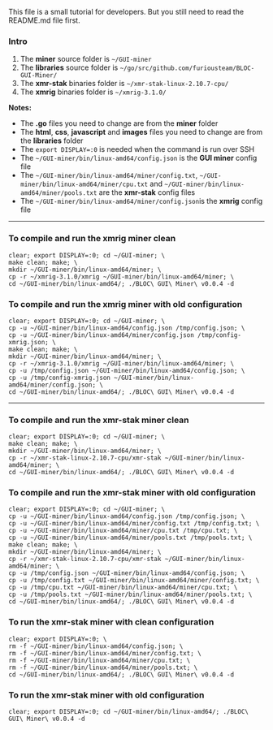 This file is a small tutorial for developers. But you still need to read the README.md file first.  

### Intro

1. The **miner** source folder is `~/GUI-miner`  
2. The **libraries** source folder is `~/go/src/github.com/furiousteam/BLOC-GUI-Miner/`  
3. The **xmr-stak** binaries folder is `~/xmr-stak-linux-2.10.7-cpu/`  
4. The **xmrig** binaries folder is `~/xmrig-3.1.0/`  

**Notes:**  
* The **.go** files you need to change are from the **miner** folder  
* The **html**, **css**, **javascript** and **images** files you need to change are from the **libraries** folder  
* The `export DISPLAY=:0` is needed when the command is run over SSH  
* The `~/GUI-miner/bin/linux-amd64/config.json` is the **GUI miner** config file  
* The `~/GUI-miner/bin/linux-amd64/miner/config.txt`, `~/GUI-miner/bin/linux-amd64/miner/cpu.txt` and `~/GUI-miner/bin/linux-amd64/miner/pools.txt` are the **xmr-stak** config files  
* The `~/GUI-miner/bin/linux-amd64/miner/config.json`is the **xmrig** config file  

-----------------------------------------------------------------------------------------------  

### To compile and run the xmrig miner clean

```shell
clear; export DISPLAY=:0; cd ~/GUI-miner; \
make clean; make; \
mkdir ~/GUI-miner/bin/linux-amd64/miner; \
cp -r ~/xmrig-3.1.0/xmrig ~/GUI-miner/bin/linux-amd64/miner; \
cd ~/GUI-miner/bin/linux-amd64/; ./BLOC\ GUI\ Miner\ v0.0.4 -d
```

### To compile and run the xmrig miner with old configuration

```shell
clear; export DISPLAY=:0; cd ~/GUI-miner; \
cp -u ~/GUI-miner/bin/linux-amd64/config.json /tmp/config.json; \
cp -u ~/GUI-miner/bin/linux-amd64/miner/config.json /tmp/config-xmrig.json; \
make clean; make; \
mkdir ~/GUI-miner/bin/linux-amd64/miner; \
cp -r ~/xmrig-3.1.0/xmrig ~/GUI-miner/bin/linux-amd64/miner; \
cp -u /tmp/config.json ~/GUI-miner/bin/linux-amd64/config.json; \
cp -u /tmp/config-xmrig.json ~/GUI-miner/bin/linux-amd64/miner/config.json; \
cd ~/GUI-miner/bin/linux-amd64/; ./BLOC\ GUI\ Miner\ v0.0.4 -d
```

-----------------------------------------------------------------------------------------------  

### To compile and run the xmr-stak miner clean

```shell
clear; export DISPLAY=:0; cd ~/GUI-miner; \
make clean; make; \
mkdir ~/GUI-miner/bin/linux-amd64/miner; \
cp -r ~/xmr-stak-linux-2.10.7-cpu/xmr-stak ~/GUI-miner/bin/linux-amd64/miner; \
cd ~/GUI-miner/bin/linux-amd64/; ./BLOC\ GUI\ Miner\ v0.0.4 -d
```

### To compile and run the xmr-stak miner with old configuration

```shell
clear; export DISPLAY=:0; cd ~/GUI-miner; \
cp -u ~/GUI-miner/bin/linux-amd64/config.json /tmp/config.json; \
cp -u ~/GUI-miner/bin/linux-amd64/miner/config.txt /tmp/config.txt; \
cp -u ~/GUI-miner/bin/linux-amd64/miner/cpu.txt /tmp/cpu.txt; \
cp -u ~/GUI-miner/bin/linux-amd64/miner/pools.txt /tmp/pools.txt; \
make clean; make; \
mkdir ~/GUI-miner/bin/linux-amd64/miner; \
cp -r ~/xmr-stak-linux-2.10.7-cpu/xmr-stak ~/GUI-miner/bin/linux-amd64/miner; \
cp -u /tmp/config.json ~/GUI-miner/bin/linux-amd64/config.json; \
cp -u /tmp/config.txt ~/GUI-miner/bin/linux-amd64/miner/config.txt; \
cp -u /tmp/cpu.txt ~/GUI-miner/bin/linux-amd64/miner/cpu.txt; \
cp -u /tmp/pools.txt ~/GUI-miner/bin/linux-amd64/miner/pools.txt; \
cd ~/GUI-miner/bin/linux-amd64/; ./BLOC\ GUI\ Miner\ v0.0.4 -d
```

### To run the xmr-stak miner with clean configuration

```shell
clear; export DISPLAY=:0; \
rm -f ~/GUI-miner/bin/linux-amd64/config.json; \
rm -f ~/GUI-miner/bin/linux-amd64/miner/config.txt; \
rm -f ~/GUI-miner/bin/linux-amd64/miner/cpu.txt; \
rm -f ~/GUI-miner/bin/linux-amd64/miner/pools.txt; \
cd ~/GUI-miner/bin/linux-amd64/; ./BLOC\ GUI\ Miner\ v0.0.4 -d
```

### To run the xmr-stak miner with old configuration

```shell
clear; export DISPLAY=:0; cd ~/GUI-miner/bin/linux-amd64/; ./BLOC\ GUI\ Miner\ v0.0.4 -d
```
